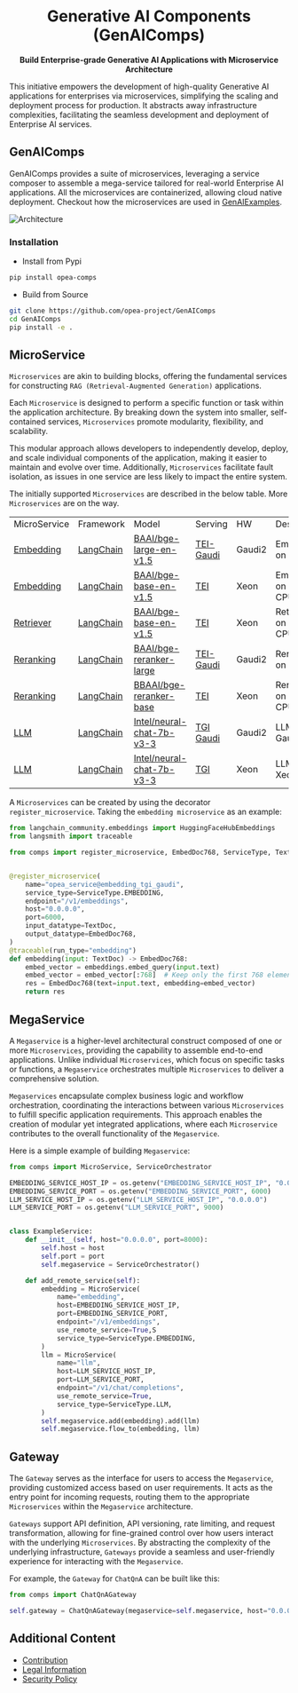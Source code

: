 <div align="center">

# Generative AI Components (GenAIComps)

<p align="center">
<b>Build Enterprise-grade Generative AI Applications with Microservice Architecture</b>
</p>

<div align="left">

This initiative empowers the development of high-quality Generative AI applications for enterprises via microservices, simplifying the scaling and deployment process for production. It abstracts away infrastructure complexities, facilitating the seamless development and deployment of Enterprise AI services.

## GenAIComps

GenAIComps provides a suite of microservices, leveraging a service composer to assemble a mega-service tailored for real-world Enterprise AI applications. All the microservices are containerized, allowing cloud native deployment. Checkout how the microservices are used in [GenAIExamples](https://github.com/opea-project/GenAIExamples).

![Architecture](https://i.imgur.com/r5J0i8j.png)

### Installation

- Install from Pypi

```bash
pip install opea-comps
```

- Build from Source

```bash
git clone https://github.com/opea-project/GenAIComps
cd GenAIComps
pip install -e .
```

## MicroService

`Microservices` are akin to building blocks, offering the fundamental services for constructing `RAG (Retrieval-Augmented Generation)` applications.

Each `Microservice` is designed to perform a specific function or task within the application architecture. By breaking down the system into smaller, self-contained services, `Microservices` promote modularity, flexibility, and scalability.

This modular approach allows developers to independently develop, deploy, and scale individual components of the application, making it easier to maintain and evolve over time. Additionally, `Microservices` facilitate fault isolation, as issues in one service are less likely to impact the entire system.

The initially supported `Microservices` are described in the below table. More `Microservices` are on the way.

<table>
	<tbody>
		<tr>
			<td>MicroService</td>
            <td>Framework</td>
			<td>Model</td>
			<td>Serving</td>
			<td>HW</td>
			<td>Description</td>
		</tr>
		<tr>
			<td><a href="./comps/embeddings/README.md">Embedding</a></td>
            <td><a href="https://www.langchain.com">LangChain</a></td>
			<td><a href="https://huggingface.co/BAAI/bge-large-en-v1.5">BAAI/bge-large-en-v1.5</a></td>
			<td><a href="https://github.com/huggingface/tei-gaudi">TEI-Gaudi</a></td>
			<td>Gaudi2</td>
			<td>Embedding on Gaudi2</td>
		</tr>
		<tr>
			<td><a href="./comps/embeddings/README.md">Embedding</a></td>
            <td><a href="https://www.langchain.com">LangChain</a></td>
			<td><a href="https://huggingface.co/BAAI/bge-base-en-v1.5">BAAI/bge-base-en-v1.5</a></td>
			<td><a href="https://github.com/huggingface/text-embeddings-inference">TEI</a></td>
			<td>Xeon</td>
			<td>Embedding on Xeon CPU</td>
		</tr>
		<tr>
			<td><a href="./comps/retrievers/README.md">Retriever</a></td>
			<td><a href="https://www.langchain.com">LangChain</a></td>
			<td><a href="https://huggingface.co/BAAI/bge-base-en-v1.5">BAAI/bge-base-en-v1.5</a></td>
			<td><a href="https://github.com/huggingface/text-embeddings-inference">TEI</a></td>
			<td>Xeon</td>
			<td>Retriever on Xeon CPU</td>
		</tr>
		<tr>
			<td><a href="./comps/reranks/README.md">Reranking</a></td>
            <td><a href="https://www.langchain.com">LangChain</a></td>
			<td><a href="https://huggingface.co/BAAI/bge-reranker-large">BAAI/bge-reranker-large</a></td>
			<td><a href="https://github.com/huggingface/tei-gaudi">TEI-Gaudi</a></td>
			<td>Gaudi2</td>
			<td>Reranking on Gaudi2</td>
		</tr>
		<tr>
			<td><a href="./comps/reranks/README.md">Reranking</a></td>
            <td><a href="https://www.langchain.com">LangChain</a></td>
			<td><a href="https://huggingface.co/BAAI/bge-reranker-base">BBAAI/bge-reranker-base</a></td>
			<td><a href="https://github.com/huggingface/text-embeddings-inference">TEI</a></td>
			<td>Xeon</td>
			<td>Reranking on Xeon CPU</td>
		</tr>
		<tr>
			<td><a href="./comps/llms/README.md">LLM</a></td>
            <td><a href="https://www.langchain.com">LangChain</a></td>
			<td><a href="https://huggingface.co/Intel/neural-chat-7b-v3-3">Intel/neural-chat-7b-v3-3</a></td>
			<td><a href="https://github.com/huggingface/tgi-gaudi">TGI Gaudi</a></td>
			<td>Gaudi2</td>
			<td>LLM on Gaudi2</td>
		</tr>
		<tr>
			<td><a href="./comps/llms/README.md">LLM</a></td>
            <td><a href="https://www.langchain.com">LangChain</a></td>
			<td><a href="https://huggingface.co/Intel/neural-chat-7b-v3-3">Intel/neural-chat-7b-v3-3</a></td>
			<td><a href="https://github.com/huggingface/text-generation-inference">TGI</a></td>
			<td>Xeon</td>
			<td>LLM on Xeon CPU</td>
		</tr>
	</tbody>
</table>

A `Microservices` can be created by using the decorator `register_microservice`. Taking the `embedding microservice` as an example:

```python
from langchain_community.embeddings import HuggingFaceHubEmbeddings
from langsmith import traceable

from comps import register_microservice, EmbedDoc768, ServiceType, TextDoc


@register_microservice(
    name="opea_service@embedding_tgi_gaudi",
    service_type=ServiceType.EMBEDDING,
    endpoint="/v1/embeddings",
    host="0.0.0.0",
    port=6000,
    input_datatype=TextDoc,
    output_datatype=EmbedDoc768,
)
@traceable(run_type="embedding")
def embedding(input: TextDoc) -> EmbedDoc768:
    embed_vector = embeddings.embed_query(input.text)
    embed_vector = embed_vector[:768]  # Keep only the first 768 elements
    res = EmbedDoc768(text=input.text, embedding=embed_vector)
    return res
```

## MegaService

A `Megaservice` is a higher-level architectural construct composed of one or more `Microservices`, providing the capability to assemble end-to-end applications. Unlike individual `Microservices`, which focus on specific tasks or functions, a `Megaservice` orchestrates multiple `Microservices` to deliver a comprehensive solution.

`Megaservices` encapsulate complex business logic and workflow orchestration, coordinating the interactions between various `Microservices` to fulfill specific application requirements. This approach enables the creation of modular yet integrated applications, where each `Microservice` contributes to the overall functionality of the `Megaservice`.

Here is a simple example of building `Megaservice`:

```python
from comps import MicroService, ServiceOrchestrator

EMBEDDING_SERVICE_HOST_IP = os.getenv("EMBEDDING_SERVICE_HOST_IP", "0.0.0.0")
EMBEDDING_SERVICE_PORT = os.getenv("EMBEDDING_SERVICE_PORT", 6000)
LLM_SERVICE_HOST_IP = os.getenv("LLM_SERVICE_HOST_IP", "0.0.0.0")
LLM_SERVICE_PORT = os.getenv("LLM_SERVICE_PORT", 9000)


class ExampleService:
    def __init__(self, host="0.0.0.0", port=8000):
        self.host = host
        self.port = port
        self.megaservice = ServiceOrchestrator()

    def add_remote_service(self):
        embedding = MicroService(
            name="embedding",
            host=EMBEDDING_SERVICE_HOST_IP,
            port=EMBEDDING_SERVICE_PORT,
            endpoint="/v1/embeddings",
            use_remote_service=True,S
            service_type=ServiceType.EMBEDDING,
        )
        llm = MicroService(
            name="llm",
            host=LLM_SERVICE_HOST_IP,
            port=LLM_SERVICE_PORT,
            endpoint="/v1/chat/completions",
            use_remote_service=True,
            service_type=ServiceType.LLM,
        )
        self.megaservice.add(embedding).add(llm)
        self.megaservice.flow_to(embedding, llm)
```

## Gateway

The `Gateway` serves as the interface for users to access the `Megaservice`, providing customized access based on user requirements. It acts as the entry point for incoming requests, routing them to the appropriate `Microservices` within the `Megaservice` architecture.

`Gateways` support API definition, API versioning, rate limiting, and request transformation, allowing for fine-grained control over how users interact with the underlying `Microservices`. By abstracting the complexity of the underlying infrastructure, `Gateways` provide a seamless and user-friendly experience for interacting with the `Megaservice`.

For example, the `Gateway` for `ChatQnA` can be built like this:

```python
from comps import ChatQnAGateway

self.gateway = ChatQnAGateway(megaservice=self.megaservice, host="0.0.0.0", port=self.port)
```

## Additional Content

- [Contribution](/CONTRIBUTING.md)
- [Legal Information](/LEGAL_INFORMATION.md)
- [Security Policy](/SECURITY.md)
